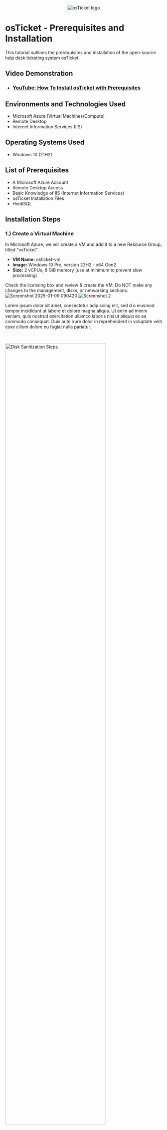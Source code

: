 <p align="center">
<img src="https://i.imgur.com/Clzj7Xs.png" alt="osTicket logo"/>
</p>

<h1>osTicket - Prerequisites and Installation</h1>
This tutorial outlines the prerequisites and installation of the open-source help desk ticketing system osTicket.<br />


<h2>Video Demonstration</h2>

- ### [YouTube: How To Install osTicket with Prerequisites](https://www.youtube.com)

<h2>Environments and Technologies Used</h2>

- Microsoft Azure (Virtual Machines/Compute)
- Remote Desktop
- Internet Information Services (IIS)

<h2>Operating Systems Used </h2>

- Windows 10</b> (21H2)

<h2>List of Prerequisites</h2>

- A Microsoft Azure Account
- Remote Desktop Access 
- Basic Knowledge of IIS (Internet Information Services)
- osTicket Installation Files
- HeidiSQL

<h2>Installation Steps</h2>

<h3>1.) Create a Virtual Machine</h3>

In Microsoft Azure, we will create a VM and add it to a new Resource Group, titled "osTicket". 

- **VM Name:** osticket-vm  
- **Image:** Windows 10 Pro, version 22H2 - x64 Gen2  
- **Size:** 2 vCPUs, 8 GiB memory  (use at minimum to prevent slow processing)

Check the licensing box and review & create the VM. Do NOT make any changes to the management, disks, or networking sections.
![Screenshot 2025-01-09 090420](https://github.com/user-attachments/assets/357eea8b-5cb7-4634-905c-91c8a0d1ba61)
![Screenshot 2](https://github.com/user-attachments/assets/6c46ef74-14dd-49f8-bac6-e3d7ee278740)



</p>
<p>
Lorem ipsum dolor sit amet, consectetur adipiscing elit, sed d  o eiusmod tempor incididunt ut labore et dolore magna aliqua. Ut enim ad minim veniam, quis nostrud exercitation ullamco laboris nisi ut aliquip ex ea commodo consequat. Duis aute irure dolor in reprehenderit in voluptate velit esse cillum dolore eu fugiat nulla pariatur.
</p>
<br />

<p>
<img src="https://i.imgur.com/DJmEXEB.png" height="80%" width="80%" alt="Disk Sanitization Steps"/>
</p>
<p>
Lorem ipsum dolor sit amet, consectetur adipiscing elit, sed do eiusmod tempor incididunt ut labore et dolore magna aliqua. Ut enim ad minim veniam, quis nostrud exercitation ullamco laboris nisi ut aliquip ex ea commodo consequat. Duis aute irure dolor in reprehenderit in voluptate velit esse cillum dolore eu fugiat nulla pariatur.
</p>
<br />

<p>
<img src="https://i.imgur.com/DJmEXEB.png" height="80%" width="80%" alt="Disk Sanitization Steps"/>
</p>
<p>
Lorem ipsum dolor sit amet, consectetur adipiscing elit, sed do eiusmod tempor incididunt ut labore et dolore magna aliqua. Ut enim ad minim veniam, quis nostrud exercitation ullamco laboris nisi ut aliquip ex ea commodo consequat. Duis aute irure dolor in reprehenderit in voluptate velit esse cillum dolore eu fugiat nulla pariatur.
</p>
<br />
